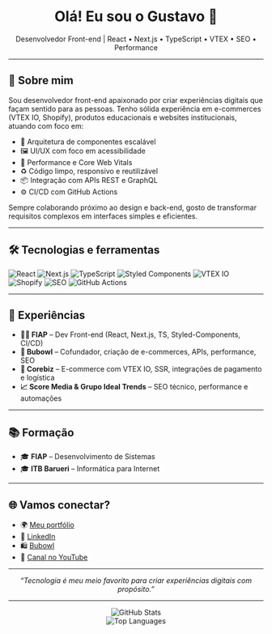 <h1 align="center">Olá! Eu sou o Gustavo 👋</h1>

<p align="center">
  Desenvolvedor Front-end | React • Next.js • TypeScript • VTEX • SEO • Performance
</p>

---

## 🧠 Sobre mim

Sou desenvolvedor front-end apaixonado por criar experiências digitais que façam sentido para as pessoas. Tenho sólida experiência em e-commerces (VTEX IO, Shopify), produtos educacionais e websites institucionais, atuando com foco em:

- 🧩 Arquitetura de componentes escalável
- 🖼️ UI/UX com foco em acessibilidade
- 🚀 Performance e Core Web Vitals
- ♻️ Código limpo, responsivo e reutilizável
- 📦 Integração com APIs REST e GraphQL
- ⚙️ CI/CD com GitHub Actions

Sempre colaborando próximo ao design e back-end, gosto de transformar requisitos complexos em interfaces simples e eficientes.

---

## 🛠️ Tecnologias e ferramentas

![React](https://img.shields.io/badge/-React-61DAFB?style=flat&logo=react&logoColor=black)
![Next.js](https://img.shields.io/badge/-Next.js-000000?style=flat&logo=nextdotjs)
![TypeScript](https://img.shields.io/badge/-TypeScript-3178C6?style=flat&logo=typescript&logoColor=white)
![Styled Components](https://img.shields.io/badge/-Styled--Components-db7093?style=flat&logo=styled-components&logoColor=white)
![VTEX IO](https://img.shields.io/badge/-VTEX-E31837?style=flat&logo=vtex&logoColor=white)
![Shopify](https://img.shields.io/badge/-Shopify-7AB55C?style=flat&logo=shopify&logoColor=white)
![SEO](https://img.shields.io/badge/-SEO-0F9D58?style=flat&logo=google)
![GitHub Actions](https://img.shields.io/badge/-GitHub%20Actions-2088FF?style=flat&logo=github-actions&logoColor=white)

---

## 🏢 Experiências

- **👨‍💻 FIAP** – Dev Front-end (React, Next.js, TS, Styled-Components, CI/CD)
- **🚀 Bubowl** – Cofundador, criação de e-commerces, APIs, performance, SEO
- **🛒 Corebiz** – E-commerce com VTEX IO, SSR, integrações de pagamento e logística
- **📈 Score Media & Grupo Ideal Trends** – SEO técnico, performance e automações

---

## 📚 Formação

- 🎓 **FIAP** – Desenvolvimento de Sistemas
- 🎓 **ITB Barueri** – Informática para Internet

---

## 🌐 Vamos conectar?

- 🌍 [Meu portfólio](https://gustapt.vercel.app)
- 🧠 [LinkedIn](https://www.linkedin.com/in/gustavo-pontes-aa8219287)
- 🛍️ [Bubowl](https://www.bubowl.com.br/)
- 🎥 [Canal no YouTube](https://www.youtube.com/channel/UCJSZJUFJoVeKgAFZzJ6HPgg)

---

<p align="center">
  <i>“Tecnologia é meu meio favorito para criar experiências digitais com propósito.”</i>
</p>

---

<p align="center">
  <img src="https://github-readme-stats.vercel.app/api?username=GustaDev00&show_icons=true&theme=github_dark&hide=prs" alt="GitHub Stats"/>
  <br/>
  <img src="https://github-readme-stats.vercel.app/api/top-langs/?username=GustaDev00&layout=compact&theme=github_dark" alt="Top Languages">
</p>
